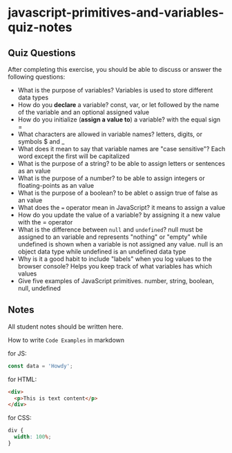 # javascript-primitives-and-variables-quiz-notes

## Quiz Questions

After completing this exercise, you should be able to discuss or answer the following questions:

- What is the purpose of variables?
  Variables is used to store different data types
- How do you **declare** a variable?
  const, var, or let followed by the name of the variable and an optional assigned value
- How do you initialize (**assign a value to**) a variable?
  with the equal sign =
- What characters are allowed in variable names?
  letters, digits, or symbols $ and \_
- What does it mean to say that variable names are "case sensitive"?
  Each word except the first will be capitalized
- What is the purpose of a string?
  to be able to assign letters or sentences as an value
- What is the purpose of a number?
  to be able to assign integers or floating-points as an value
- What is the purpose of a boolean?
  to be ablet o assign true of false as an value
- What does the `=` operator mean in JavaScript?
  it means to assign a value
- How do you update the value of a variable?
  by assigning it a new value with the = operator
- What is the difference between `null` and `undefined`?
  null must be assigned to an variable and represents "nothing" or "empty" while undefined is shown when a variable is not assigned any value. null is an object data type while undefined is an undefined data type
- Why is it a good habit to include "labels" when you log values to the browser console?
  Helps you keep track of what variables has which values
- Give five examples of JavaScript primitives.
  number, string, boolean, null, undefined

## Notes

All student notes should be written here.

How to write `Code Examples` in markdown

for JS:

```javascript
const data = 'Howdy';
```

for HTML:

```html
<div>
  <p>This is text content</p>
</div>
```

for CSS:

```css
div {
  width: 100%;
}
```
